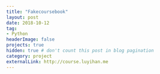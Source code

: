 ```yaml
---
title: "Fakecoursebook"
layout: post
date: 2018-10-12
tag:
- Python
headerImage: false
projects: true
hidden: true # don't count this post in blog pagination
category: project
externalLink: http://course.luyihan.me
---
```


